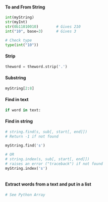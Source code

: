#### To and From String
```python
int(myString)
str(myInt)
str(0b11010010)        # Gives 210
int("10", base=3)      # Gives 3

# Check type
type(int("10"))
```


#### Strip
```python
theword = theword.strip('.')
```

#### Substring
```python
myString[2:8]
```

#### Find in text
```python
if word in text:
```

#### Find in string
```python
# string.find(s, sub[, start[, end]])
# Return -1 if not found

myString.find('s')
  
# OR
# string.index(s, sub[, start[, end]])
# raises an error ("traceback") if not found
myString.index('s')
  
```


#### Extract words from a text and put in a list
```python
# See Python Array

```
